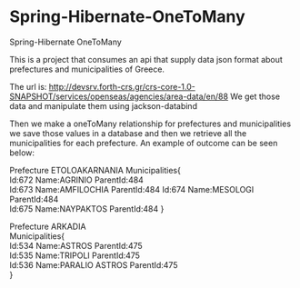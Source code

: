 # Spring-Hibernate-OneToMany
Spring-Hibernate OneToMany

This is a project that consumes an api that supply data  json format about prefectures and municipalities of Greece.

The url is: http://devsrv.forth-crs.gr/crs-core-1.0-SNAPSHOT/services/openseas/agencies/area-data/en/88 
We get those data and manipulate them using jackson-databind

Then we make a oneToMany relationship for prefectures and municipalities we save those values in a database
and then we retrieve all the municipalities for each prefecture.
An example of outcome can be seen below:

Prefecture ETOLOAKARNANIA 
Municipalities{  
Id:672 Name:AGRINIO ParentId:484    
Id:673 Name:AMFILOCHIA ParentId:484 
Id:674 Name:MESOLOGI ParentId:484  
Id:675 Name:NAYPAKTOS ParentId:484 
} 

Prefecture ARKADIA  
Municipalities{  
Id:534 Name:ASTROS ParentId:475  
Id:535 Name:TRIPOLI ParentId:475  
Id:536 Name:PARALIO ASTROS ParentId:475  
} 
